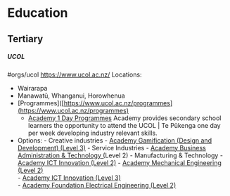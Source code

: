 # Education

## Tertiary

##### UCOL
#orgs/ucol
https://www.ucol.ac.nz/
Locations:
- Wairarapa
- Manawatū, Whanganui, Horowhenua
- [Programmes]([https://www.ucol.ac.nz/programmes](https://www.ucol.ac.nz/programmes)
	- [Academy 1 Day Programmes](https://www.ucol.ac.nz/programmes/in-school/academy-1-day-programmes)
		Academy provides secondary school learners the opportunity to attend the UCOL | Te Pūkenga one day per week developing industry relevant skills.
- Options:
	  - Creative industries
		  - [Academy Gamification (Design and Development) (Level 3)](https://www.ucol.ac.nz/programmes/creative/academy-gamification-(design-development))
	  - Service Industries
		  - [Academy Business Administration & Technology (](https://www.ucol.ac.nz/programmes/business/academy-business-administration-technology)Level 2)
	  - Manufacturing & Technology
		- [Academy ICT Innovation (Level 2)](https://www.ucol.ac.nz/programmes/information-technology/academy-ict-innovation-(level-2) "Academy ICT Innovation Programme")
		- [Academy Mechanical Engineering (Level 2)](https://www.ucol.ac.nz/programmes/engineering/academy-mechanical-engineering "Academy Mechanical Engineering Programme")  
		- [Academy ICT Innovation (Level 3)](https://www.ucol.ac.nz/programmes/information-technology/academy-ict-innovation-(level-3))  
		- [Academy Foundation Electrical Engineering (Level 2)](https://www.ucol.ac.nz/programmes/engineering/academy-foundation-electrical-engineering)
